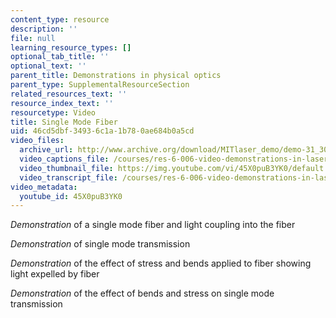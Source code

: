 ```yaml
---
content_type: resource
description: ''
file: null
learning_resource_types: []
optional_tab_title: ''
optional_text: ''
parent_title: Demonstrations in physical optics
parent_type: SupplementalResourceSection
related_resources_text: ''
resource_index_text: ''
resourcetype: Video
title: Single Mode Fiber
uid: 46cd5dbf-3493-6c1a-1b78-0ae684b0a5cd
video_files:
  archive_url: http://www.archive.org/download/MITlaser_demo/demo-31_300k.mp4
  video_captions_file: /courses/res-6-006-video-demonstrations-in-lasers-and-optics-spring-2008/00346c5406435961a5dabcb071a68d37_45X0puB3YK0.vtt
  video_thumbnail_file: https://img.youtube.com/vi/45X0puB3YK0/default.jpg
  video_transcript_file: /courses/res-6-006-video-demonstrations-in-lasers-and-optics-spring-2008/798359c10bd84a69c358fb11ddeae89a_45X0puB3YK0.pdf
video_metadata:
  youtube_id: 45X0puB3YK0
---
```


_Demonstration_ of a single mode fiber and light coupling into the fiber

_Demonstration_ of single mode transmission

_Demonstration_ of the effect of stress and bends applied to fiber showing light expelled by fiber

_Demonstration_ of the effect of bends and stress on single mode transmission